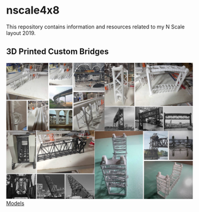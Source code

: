 # nscale4x8
This repository contains information and resources related to my N Scale layout 2019.

## 3D Printed Custom Bridges

![Models and Prototype Inspirations](Custom3DPrintedModels.png)
[Models](../blob/master/Custom3DPrintedBridges.md)

